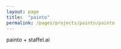 ```yaml
---
layout: page
title:  "painto"
permalink: /pages/projects/painto/painto
---
```


painto + staffel.ai


